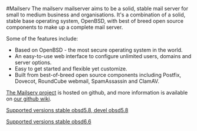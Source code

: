 #Mailserv
The mailserv mailserver aims to be a solid, stable mail server for small to medium business and organisations. It's a combination of a solid, stable base operating system, OpenBSD, with best of breed open source components to make up a complete mail server.

Some of the features include:

* Based on OpenBSD - the most secure operating system in the world.
* An easy-to-use web interface to configure unlimited users, domains and server options.
* Easy to get started and flexible yet customize.
* Built from best-of-breed open source components including Postfix, Dovecot, RoundCube webmail, SpamAssassin and ClamAV.

[The Mailserv project](https://github.com/mailserv/mailserv) is hosted on github, and more information is available on [our github wiki](http://mailserv.github.com/).

[Supported versions stable obsd5.8, devel obsd5.8   ](https://github.com/mailserv/mailserv/wiki/Mailserv-versions)

[Supported versions stable obsd6.6   ](https://github.com/mailserv/mailserv/wiki/Mailserv-versions)

